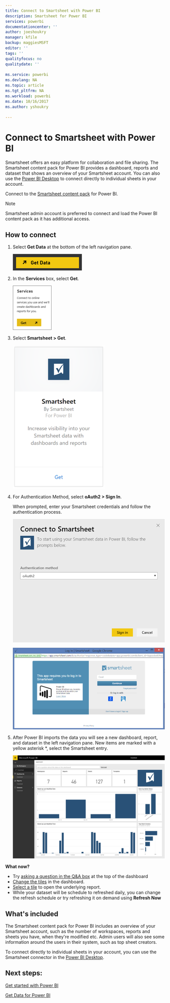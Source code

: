 ```yaml
---
title: Connect to Smartsheet with Power BI
description: Smartsheet for Power BI
services: powerbi
documentationcenter: ''
author: joeshoukry
manager: kfile
backup: maggiesMSFT
editor: ''
tags: ''
qualityfocus: no
qualitydate: ''

ms.service: powerbi
ms.devlang: NA
ms.topic: article
ms.tgt_pltfrm: NA
ms.workload: powerbi
ms.date: 10/16/2017
ms.author: yshoukry

---
```

# Connect to Smartsheet with Power BI
Smartsheet offers an easy platform for collaboration and file sharing. The Smartsheet content pack for Power BI provides a dashboard, reports and dataset that shows an overview of your Smartsheet account. You can also use the [Power BI Desktop](desktop-connect-to-data.md) to connect directly to individual sheets in your account. 

Connect to the [Smartsheet content pack](https://app.powerbi.com/groups/me/getdata/services/smartsheet) for Power BI.

>[!NOTE]
>Smartsheet admin account is preferred to connect and load the Power BI content pack as it has additional access.

## How to connect
1. Select **Get Data** at the bottom of the left navigation pane.
   
   ![](media/service-connect-to-smartsheet/pbi_getdata.png)
2. In the **Services** box, select **Get**.
   
   ![](media/service-connect-to-smartsheet/pbi_getservices.png) 
3. Select **Smartsheet \> Get**.
   
   ![](media/service-connect-to-smartsheet/smartsheet.png)
4. For Authentication Method, select **oAuth2 \> Sign In**.
   
   When prompted, enter your Smartsheet credentials and follow the authentication process.
   
   ![](media/service-connect-to-smartsheet/creds.png)
   
   ![](media/service-connect-to-smartsheet/creds2.png)
5. After Power BI imports the data you will see a new dashboard, report, and dataset in the left navigation pane. New items are marked with a yellow asterisk \*, select the Smartsheet entry.
   
   ![](media/service-connect-to-smartsheet/dashboard.png)

**What now?**

* Try [asking a question in the Q&A box](power-bi-q-and-a.md) at the top of the dashboard
* [Change the tiles](service-dashboard-edit-tile.md) in the dashboard.
* [Select a tile](service-dashboard-tiles.md) to open the underlying report.
* While your dataset will be schedule to refreshed daily, you can change the refresh schedule or try refreshing it on demand using **Refresh Now**

## What's included
The Smartsheet content pack for Power BI includes an overview of your Smartsheet account, such as the number of workspaces, reports and sheets you have, when they're modified etc. Admin users will also see some information around the users in their system, such as top sheet creators.  

To connect directly to individual sheets in your account, you can use the Smartsheet connector in the [Power BI Desktop](desktop-connect-to-data.md).  

## Next steps:

[Get started with Power BI](service-get-started.md)

[Get Data for Power BI](service-get-data.md)